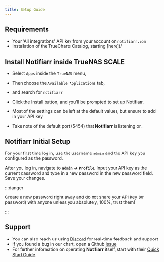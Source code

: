 ```yaml
---
title: Setup Guide
---
```


## Requirements

- Your 'All integrations' API key from your account on `notifiarr.com`
- Installation of the TrueCharts Catalog, starting [here](/

## Install Notifiarr inside TrueNAS SCALE

- Select `Apps` inside the `TrueNAS` menu,
- Then choose the `Available Applications` tab,
- and search for `notifiarr`

- Click the Install button, and you’ll be prompted to set up Notifiarr.
- Most of the settings can be left at the default values, but ensure to add in your API key
- Take note of the default port (5454) that **Notifiarr** is listening on.

## Notifiarr Initial Setup

For your first time log in, use the username `admin` and the API key you configured as the password.

After you log in, navigate to **`admin` -> `Profile`**. Input your API key as the current password and type in a new password in the new password field. Save your changes.

:::danger

Create a new password right away and do not share your API key (or password) with anyone unless you absolutely, 100%, trust them!

:::

## Support

- You can also reach us using [Discord](https://discord.gg/tVsPTHWTtr) for real-time feedback and support
- If you found a bug in our chart, open a Github [issue](https://github.com/truecharts/apps/issues/new/choose)
- For further information on operating **Notifiarr** itself, start with their [Quick Start Guide](https://notifiarr.wiki/en/QuickStart).
